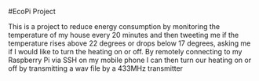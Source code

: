 #EcoPi Project

This is a project to reduce energy consumption by monitoring the temperature of my house every 20 minutes and then tweeting me if the temperature rises above 22 degrees or drops below 17 degrees, asking me if I would like to turn the heating on or off. By remotely connecting to my Raspberry Pi via SSH on my mobile phone I can then turn our heating on or off by transmitting a wav file by a 433MHz transmitter 
